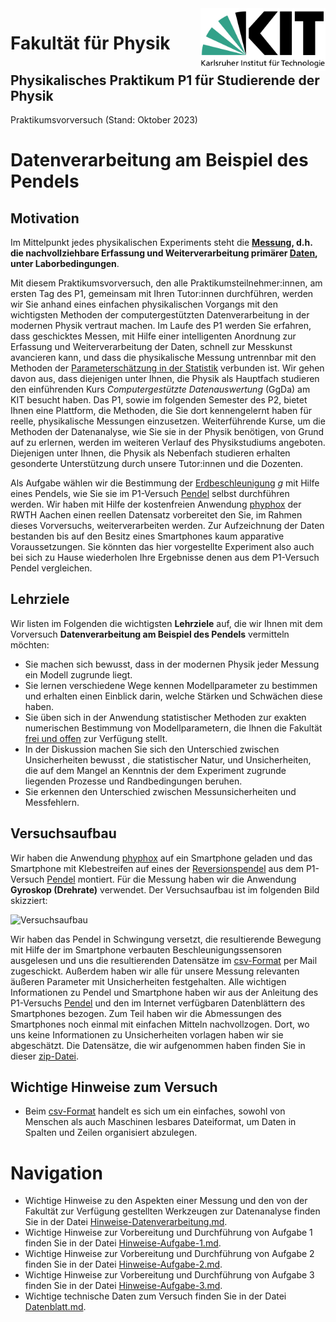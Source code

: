 <img src="./figures/Logo_KIT.svg"  width=200px style="float:right;" />

# Fakultät für Physik 

## Physikalisches Praktikum P1 für Studierende der Physik



Praktikumsvorversuch (Stand: Oktober 2023)





# Datenverarbeitung am Beispiel des Pendels



## Motivation

Im Mittelpunkt jedes physikalischen Experiments steht die **[Messung](https://de.wikipedia.org/wiki/Messung), d.h. die nachvollziehbare Erfassung und Weiterverarbeitung primärer [Daten](https://de.wikipedia.org/wiki/Daten), unter Laborbedingungen**. 

Mit diesem Praktikumsvorversuch, den alle Praktikumsteilnehmer:innen, am ersten Tag des P1, gemeinsam mit Ihren Tutor:innen durchführen, werden wir Sie anhand eines einfachen physikalischen Vorgangs mit den wichtigsten Methoden der computergestützten Datenverarbeitung in der modernen Physik vertraut machen. Im Laufe des P1 werden Sie erfahren, dass geschicktes Messen, mit Hilfe einer intelligenten Anordnung zur Erfassung und Weiterverarbeitung der Daten, schnell zur Messkunst avancieren kann, und dass die physikalische Messung untrennbar mit den Methoden der [Parameterschätzung in der Statistik](https://de.wikipedia.org/wiki/Sch%C3%A4tzfunktion) verbunden ist. Wir gehen davon aus, dass diejenigen unter Ihnen, die Physik als Hauptfach studieren den einführenden Kurs *Computergestützte Datenauswertung* (GgDa) am KIT besucht haben. Das P1, sowie im folgenden Semester des P2, bietet Ihnen eine Plattform, die Methoden, die Sie dort kennengelernt haben für reelle, physikalische Messungen einzusetzen. Weiterführende Kurse, um die Methoden der Datenanalyse, wie Sie sie in der Physik benötigen, von Grund auf zu erlernen, werden im weiteren Verlauf des Physikstudiums angeboten. Diejenigen unter Ihnen, die Physik als Nebenfach studieren erhalten gesonderte Unterstützung  durch unsere Tutor:innen und die Dozenten.

Als Aufgabe wählen wir die Bestimmung der [Erdbeschleunigung](https://de.wikipedia.org/wiki/Schwerefeld) $g$ mit Hilfe eines Pendels, wie Sie sie im P1-Versuch [Pendel](https://git.scc.kit.edu/etp-lehre/p1-for-students/-/tree/main/Pendel) selbst durchführen werden. Wir haben mit Hilfe der kostenfreien Anwendung [phyphox](https://phyphox.org/de/home-de/) der RWTH Aachen einen reellen Datensatz vorbereitet den Sie, im Rahmen dieses Vorversuchs, weiterverarbeiten werden. Zur Aufzeichnung der Daten bestanden bis auf den Besitz eines Smartphones kaum apparative Voraussetzungen. Sie könnten das hier vorgestellte Experiment also auch bei sich zu Hause wiederholen Ihre Ergebnisse denen aus dem P1-Versuch Pendel vergleichen.

## Lehrziele

Wir listen im Folgenden die wichtigsten **Lehrziele** auf, die wir Ihnen mit dem Vorversuch **Datenverarbeitung am Beispiel des Pendels** vermitteln möchten: 

- Sie machen sich bewusst, dass in der modernen Physik jeder Messung ein Modell zugrunde liegt. 
- Sie lernen verschiedene Wege kennen Modellparameter zu bestimmen und erhalten einen Einblick darin, welche Stärken und Schwächen diese haben.
- Sie üben sich in der Anwendung statistischer Methoden zur exakten numerischen Bestimmung von Modellparametern, die Ihnen die Fakultät [frei und offen](https://de.wikipedia.org/wiki/Open_Source) zur Verfügung stellt.
- In der Diskussion machen Sie sich den Unterschied zwischen Unsicherheiten bewusst , die statistischer Natur, und Unsicherheiten, die auf dem Mangel an Kenntnis der dem Experiment zugrunde liegenden Prozesse und Randbedingungen beruhen. 
- Sie erkennen den Unterschied zwischen Messunsicherheiten und Messfehlern. 

## Versuchsaufbau

Wir haben die Anwendung [phyphox](https://phyphox.org/de/home-de/) auf ein Smartphone geladen und das Smartphone mit Klebestreifen auf eines der [Reversionspendel](https://de.wikipedia.org/wiki/Reversionspendel) aus dem P1-Versuch [Pendel](https://git.scc.kit.edu/etp-lehre/p1-for-students/-/tree/main/Pendel) montiert. Für die Messung haben wir die Anwendung **Gyroskop (Drehrate)** verwendet. Der Versuchsaufbau ist im folgenden Bild skizziert:

![Versuchsaufbau](/home/rwolf/Data/Vorlesungen/2022/2022-WS-P1/p1-for-students/Vorversuch/figures/PendelVorversuch.png)

Wir haben das Pendel in Schwingung versetzt, die resultierende Bewegung mit Hilfe der im Smartphone verbauten Beschleunigungssensoren ausgelesen und uns die resultierenden Datensätze im [csv-Format](https://de.wikipedia.org/wiki/CSV_(Dateiformat)) per Mail zugeschickt. Außerdem haben wir alle für unsere Messung relevanten äußeren Parameter mit Unsicherheiten festgehalten. Alle wichtigen Informationen zu Pendel und Smartphone haben wir aus der Anleitung des P1-Versuchs [Pendel](https://git.scc.kit.edu/etp-lehre/p1-for-students/-/tree/main/Pendel) und den im Internet verfügbaren Datenblättern des Smartphones bezogen. Zum Teil haben wir die Abmessungen des Smartphones noch einmal mit einfachen Mitteln nachvollzogen. Dort, wo uns keine Informationen zu Unsicherheiten vorlagen haben wir sie abgeschätzt. Die Datensätze, die wir aufgenommen haben finden Sie in dieser [zip-Datei](http://www-ekp.physik.uni-karlsruhe.de/~simonis/praktikum/p1/p1-versuchsanleitungen/Datenverarbeitung.zip). 

## Wichtige Hinweise zum Versuch

- Beim [csv-Format](https://de.wikipedia.org/wiki/CSV_(Dateiformat)) handelt es sich um ein einfaches, sowohl von Menschen als auch Maschinen lesbares Dateiformat, um Daten in Spalten und Zeilen organisiert abzulegen.

# Navigation

- Wichtige Hinweise zu den Aspekten einer Messung und den von der Fakultät zur Verfügung gestellten Werkzeugen zur Datenanalyse finden Sie in der Datei [Hinweise-Datenverarbeitung.md](https://git.scc.kit.edu/etp-lehre/p1-for-students/-/blob/main/Vorversuch/doc/Hinweise-Datenverarbeitung.md).
- Wichtige Hinweise zur Vorbereitung und Durchführung von Aufgabe 1 finden Sie in der Datei [Hinweise-Aufgabe-1.md](https://git.scc.kit.edu/etp-lehre/p1-for-students/-/blob/main/Vorversuch/doc/Hinweise-Aufgabe-1.md).
- Wichtige Hinweise zur Vorbereitung und Durchführung von Aufgabe 2 finden Sie in der Datei [Hinweise-Aufgabe-2.md](https://git.scc.kit.edu/etp-lehre/p1-for-students/-/blob/main/Vorversuch/doc//Hinweise-Aufgabe-2.md).
- Wichtige Hinweise zur Vorbereitung und Durchführung von Aufgabe 3 finden Sie in der Datei [Hinweise-Aufgabe-3.md](https://git.scc.kit.edu/etp-lehre/p1-for-students/-/blob/main/Vorversuch/doc//Hinweise-Aufgabe-3.md).
- Wichtige technische Daten zum Versuch finden Sie in der Datei [Datenblatt.md](https://git.scc.kit.edu/etp-lehre/p1-for-students/-/blob/main/Pendel/Datenblatt.md).  

